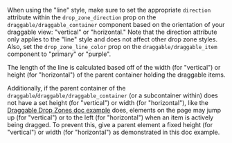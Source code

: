 When using the "line" style, make sure to set the appropriate `direction` attribute within the `drop_zone_direction` prop on the `draggable/draggable_container` component based on the orientation of your draggable view: "vertical" or "horizontal." Note that the direction attribute only applies to the "line" style and does not affect other drop zone styles. Also, set the `drop_zone_line_color` prop on the `draggable/draggable_item` component to "primary" or "purple".

The length of the line is calculated based off of the width (for "vertical") or height (for "horizontal") of the parent container holding the draggable items. 

Additionally, if the parent container of the `draggable`/`draggable/draggable_container` (or a subcontainer within) does not have a set height (for "vertical") or width (for "horizontal"), like the [Draggable Drop Zones doc example](https://playbook.powerapp.cloud/kits/draggable/rails#draggable-drop-zones) does, elements on the page may jump up (for "vertical") or to the left (for "horizontal") when an item is actively being dragged. To prevent this, give a parent element a fixed height (for "vertical") or width (for "horizontal") as demonstrated in this doc example.